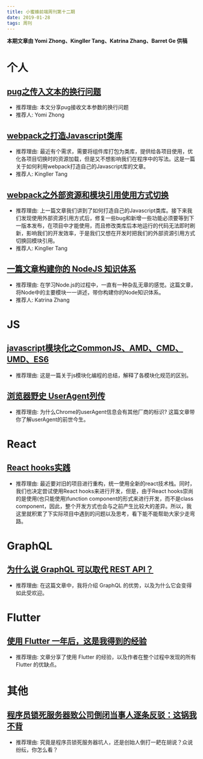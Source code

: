 ```yaml
---
title: 小蜜蜂前端周刊第十二期
date: 2019-01-28
tags: 周刊
---
```


**本期文章由 Yomi Zhong、Kingller Tang、Katrina Zhang、Barret Ge 供稿**

# 个人

## [pug之传入文本的换行问题](https://yomizhong.github.io/2019/01/18/pug%E4%B9%8B%E4%BC%A0%E5%85%A5%E6%96%87%E6%9C%AC%E7%9A%84%E6%8D%A2%E8%A1%8C%E9%97%AE%E9%A2%98-md/#more)

+ 推荐理由: 本文分享pug接收文本参数的换行问题
+ 推荐人: Yomi Zhong

## [webpack之打造Javascript类库](https://www.jianshu.com/p/e30f83120fcc)

+ 推荐理由: 最近有个需求，需要将组件库打包为类库，提供给各项目使用，优化各项目切换时的资源加载，但是又不想影响我们在程序中的写法。这是一篇关于如何利用webpack打造自己的Javascript库的文章。
+ 推荐人: Kingller Tang

## [webpack之外部资源和模块引用使用方式切换](https://www.jianshu.com/p/8bf56b49c4fd)

+ 推荐理由: 上一篇文章我们讲到了如何打造自己的Javascript类库。接下来我们发现使用外部资源引用方式后，修复一些bug和新增一些功能必须要等到下一版本发布，在项目中才能使用，而且修改类库后本地运行的代码无法即时刷新，影响我们的开发效率，于是我们又想在开发时把我们的外部资源引用方式切换回模块引用。
+ 推荐人: Kingller Tang

## [一篇文章构建你的 NodeJS 知识体系](https://juejin.im/post/5c4c0ee8f265da61117aa527)

+ 推荐理由: 在学习Node.js的过程中，一直有一种杂乱无章的感觉。这篇文章，将Node中的主要模块一一讲述，带你构建你的Node知识体系。
+ 推荐人: Katrina Zhang

# JS

## [javascript模块化之CommonJS、AMD、CMD、UMD、ES6](https://blog.csdn.net/Real_Bird/article/details/54869066)

+ 推荐理由: 这是一篇关于js模块化编程的总结，解释了各模块化规范的区别。

## [浏览器野史 UserAgent列传](http://litten.me/2014/09/26/history-of-browser-useragent/)

+ 推荐理由: 为什么Chrome的userAgent信息会有其他厂商的标识? 这篇文章带你了解userAgent的前世今生。

# React

## [React hooks实践](https://juejin.im/post/5c4d7122e51d4556940c15cb)

+ 推荐理由: 最近要对旧的项目进行重构，统一使用全新的react技术栈。同时，我们也决定尝试使用React hooks来进行开发，但是，由于React hooks崇尚的是使用(也只能使用)function component的形式来进行开发，而不是class component，因此，整个开发方式也会与之前产生比较大的差异。所以，我这里就积累了下实际项目中遇到的问题以及思考，看下能不能帮助大家少走弯路。

# GraphQL

## [为什么说 GraphQL 可以取代 REST API？](https://www.infoq.cn/article/LVQGuC3vQX-T3PpVCkHt)

+ 推荐理由: 在这篇文章中，我将介绍 GraphQL 的优势，以及为什么它会变得如此受欢迎。

# Flutter

## [使用 Flutter 一年后，这是我得到的经验](https://www.infoq.cn/article/FYJEtAI5-fvIoSrqJ9Ok)

+ 推荐理由: 文章分享了使用 Flutter 的经验，以及作者在整个过程中发现的所有 Flutter 的优缺点。

# 其他

## [程序员锁死服务器致公司倒闭当事人逐条反驳：这锅我不背](https://www.infoq.cn/article/q0EwK-pbp9hQU1dL5iDB)

+ 推荐理由: 究竟是程序员锁死服务器坑人，还是创始人倒打一耙在胡说？众说纷纭，你怎么看？